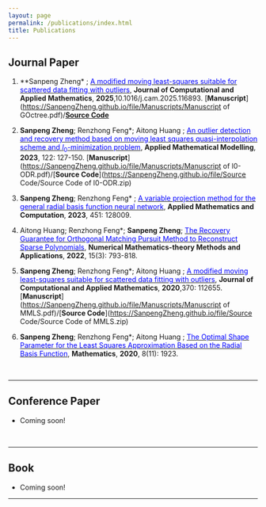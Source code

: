 ```yaml
---
layout: page
permalink: /publications/index.html
title: Publications
---
```


## Journal Paper

1. **Sanpeng Zheng\* ; [<font color ='blue'>A modified moving least-squares suitable for scattered data fitting with outliers</font>](https://doi.org/10.1016/j.cam.2025.116893), **Journal of Computational and Applied Mathematics**, **2025**,10.1016/j.cam.2025.116893. [**Manuscript**](https://SanpengZheng.github.io/file/Manuscripts/Manuscript of GOctree.pdf)/[**Source Code**](https://github.com/SanpengZheng/G-Octree-By-ZSP)

2. **Sanpeng Zheng**; Renzhong Feng*; Aitong Huang ; [<font color='blue'>An outlier detection and recovery method based on moving least squares quasi-interpolation scheme and $l_0$-minimization problem</font>](https://doi.org/10.1016/j.apm.2023.05.032), **Applied Mathematical Modelling**, **2023**, 122: 127-150. [**Manuscript**](https://SanpengZheng.github.io/file/Manuscripts/Manuscript of l0-ODR.pdf)/[**Source Code**](https://SanpengZheng.github.io/file/Source Code/Source Code of l0-ODR.zip)

3. **Sanpeng Zheng**; Renzhong Feng* ; [<font color='blue'>A variable projection method for the general radial basis function neural network</font>](https://doi.org/10.1016/j.amc.2023.128009), **Applied Mathematics and Computation**, **2023**, 451: 128009.

4. Aitong Huang; Renzhong Feng*; **Sanpeng Zheng**; [<font color='blue'>The Recovery Guarantee for Orthogonal Matching Pursuit Method to Reconstruct Sparse Polynomials</font>](https://doi.org/10.4208/nmtma.OA-2022-0015), **Numerical Mathematics-theory Methods and Applications**, **2022**, 15(3): 793-818.

5. **Sanpeng Zheng**; Renzhong Feng*; Aitong Huang ; [<font color='blue'>A modified moving least-squares suitable for scattered data fitting with outliers</font>](https://doi.org/10.1016/j.cam.2019.112655), **Journal of Computational and Applied Mathematics**, **2020**,370: 112655. [**Manuscript**](https://SanpengZheng.github.io/file/Manuscripts/Manuscript of MMLS.pdf)/[**Source Code**](https://SanpengZheng.github.io/file/Source Code/Source Code of MMLS.zip)

6. **Sanpeng Zheng**; Renzhong Feng*; Aitong Huang ; [<font color='blue'>The Optimal Shape Parameter for the Least Squares Approximation Based on the Radial Basis Function</font>](https://doi.org/10.3390/math8111923), **Mathematics**, **2020**, 8(11): 1923.

<br>

---

## Conference Paper

- Coming soon!

<br>

---

## Book

- Coming soon!

---
